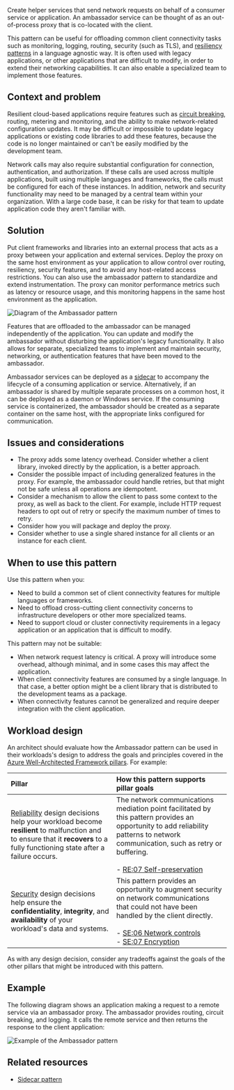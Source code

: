Create helper services that send network requests on behalf of a consumer service or application. An ambassador service can be thought of as an out-of-process proxy that is co-located with the client.

This pattern can be useful for offloading common client connectivity tasks such as monitoring, logging, routing, security (such as TLS), and [resiliency patterns](/azure/architecture/framework/resiliency/reliability-patterns) in a language agnostic way. It is often used with legacy applications, or other applications that are difficult to modify, in order to extend their networking capabilities. It can also enable a specialized team to implement those features.

## Context and problem

Resilient cloud-based applications require features such as [circuit breaking](./circuit-breaker.yml), routing, metering and monitoring, and the ability to make network-related configuration updates. It may be difficult or impossible to update legacy applications or existing code libraries to add these features, because the code is no longer maintained or can't be easily modified by the development team.

Network calls may also require substantial configuration for connection, authentication, and authorization. If these calls are used across multiple applications, built using multiple languages and frameworks, the calls must be configured for each of these instances. In addition, network and security functionality may need to be managed by a central team within your organization. With a large code base, it can be risky for that team to update application code they aren't familiar with.

## Solution

Put client frameworks and libraries into an external process that acts as a proxy between your application and external services. Deploy the proxy on the same host environment as your application to allow control over routing, resiliency, security features, and to avoid any host-related access restrictions. You can also use the ambassador pattern to standardize and extend instrumentation. The proxy can monitor performance metrics such as latency or resource usage, and this monitoring happens in the same host environment as the application.

![Diagram of the Ambassador pattern](./_images/ambassador.png)

Features that are offloaded to the ambassador can be managed independently of the application. You can update and modify the ambassador without disturbing the application's legacy functionality. It also allows for separate, specialized teams to implement and maintain security, networking, or authentication features that have been moved to the ambassador.

Ambassador services can be deployed as a [sidecar](./sidecar.yml) to accompany the lifecycle of a consuming application or service. Alternatively, if an ambassador is shared by multiple separate processes on a common host, it can be deployed as a daemon or Windows service. If the consuming service is containerized, the ambassador should be created as a separate container on the same host, with the appropriate links configured for communication.

## Issues and considerations

- The proxy adds some latency overhead. Consider whether a client library, invoked directly by the application, is a better approach.
- Consider the possible impact of including generalized features in the proxy. For example, the ambassador could handle retries, but that might not be safe unless all operations are idempotent.
- Consider a mechanism to allow the client to pass some context to the proxy, as well as back to the client. For example, include HTTP request headers to opt out of retry or specify the maximum number of times to retry.
- Consider how you will package and deploy the proxy.
- Consider whether to use a single shared instance for all clients or an instance for each client.

## When to use this pattern

Use this pattern when you:

- Need to build a common set of client connectivity features for multiple languages or frameworks.
- Need to offload cross-cutting client connectivity concerns to infrastructure developers or other more specialized teams.
- Need to support cloud or cluster connectivity requirements in a legacy application or an application that is difficult to modify.

This pattern may not be suitable:

- When network request latency is critical. A proxy will introduce some overhead, although minimal, and in some cases this may affect the application.
- When client connectivity features are consumed by a single language. In that case, a better option might be a client library that is distributed to the development teams as a package.
- When connectivity features cannot be generalized and require deeper integration with the client application.

## Workload design

An architect should evaluate how the Ambassador pattern can be used in their workloads's design to address the goals and principles covered in the [Azure Well-Architected Framework pillars](/azure/well-architected/pillars). For example:

| Pillar | How this pattern supports pillar goals |
| :----- | :------------------------------------- |
| [Reliability](/azure/well-architected/reliability/checklist) design decisions help your workload become **resilient** to malfunction and to ensure that it **recovers** to a fully functioning state after a failure occurs. | The network communications mediation point facilitated by this pattern provides an opportunity to add reliability patterns to network communication, such as retry or buffering.<br/><br/> - [RE:07 Self-preservation](/azure/well-architected/reliability/self-preservation) |
| [Security](/azure/well-architected/security/checklist) design decisions help ensure the **confidentiality**, **integrity**, and **availability** of your workload's data and systems. | This pattern provides an opportunity to augment security on network communications that could not have been handled by the client directly.<br/><br/> - [SE:06 Network controls](/azure/well-architected/security/networking)<br/> - [SE:07 Encryption](/azure/well-architected/security/encryption) |

As with any design decision, consider any tradeoffs against the goals of the other pillars that might be introduced with this pattern.

## Example

The following diagram shows an application making a request to a remote service via an ambassador proxy. The ambassador provides routing, circuit breaking, and logging. It calls the remote service and then returns the response to the client application:

![Example of the Ambassador pattern](./_images/ambassador-example.png)

## Related resources

- [Sidecar pattern](./sidecar.yml)
